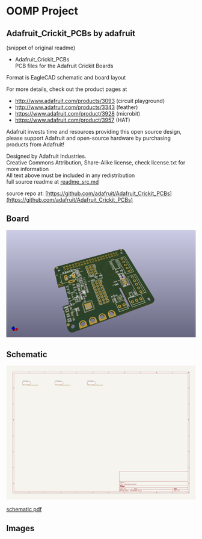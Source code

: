 # OOMP Project  
## Adafruit_Crickit_PCBs  by adafruit  
  
(snippet of original readme)  
  
- Adafruit_Crickit_PCBs  
PCB files for the Adafruit Crickit Boards  
  
Format is EagleCAD schematic and board layout  
  
For more details, check out the product pages at  
  
   * http://www.adafruit.com/products/3093 (circuit playground)  
   * http://www.adafruit.com/products/3343 (feather)  
   * https://www.adafruit.com/product/3928 (microbit)  
   * https://www.adafruit.com/product/3957 (HAT)  
  
Adafruit invests time and resources providing this open source design,   
please support Adafruit and open-source hardware by purchasing   
products from Adafruit!  
  
Designed by Adafruit Industries.    
Creative Commons Attribution, Share-Alike license, check license.txt for more information  
All text above must be included in any redistribution  
  full source readme at [readme_src.md](readme_src.md)  
  
source repo at: [https://github.com/adafruit/Adafruit_Crickit_PCBs](https://github.com/adafruit/Adafruit_Crickit_PCBs)  
## Board  
  
[![working_3d.png](working_3d_600.png)](working_3d.png)  
## Schematic  
  
[![working_schematic.png](working_schematic_600.png)](working_schematic.png)  
  
[schematic pdf](working_schematic.pdf)  
## Images  
